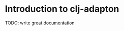 # Introduction to clj-adapton

TODO: write [great documentation](http://jacobian.org/writing/what-to-write/)

